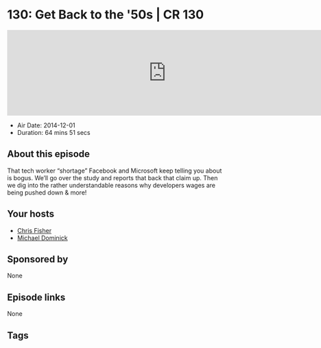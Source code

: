 # 130: Get Back to the '50s | CR 130

<iframe src="https://player.fireside.fm/v2/MLf2ZzhC+1Sobz5GI?theme=dark" width="740" height="200" frameborder="0" scrolling="no"></iframe>

* Air Date: 2014-12-01
* Duration: 64 mins 51 secs

## About this episode

That tech worker “shortage” Facebook and Microsoft keep telling you about is bogus. We’ll go over the study and reports that back that claim up. Then we dig into the rather understandable reasons why developers wages are being pushed down & more!

## Your hosts
* [Chris Fisher](https://coder.show/hosts/chrislas)
* [Michael Dominick](https://coder.show/hosts/michael)

## Sponsored by

None



## Episode links

None



## Tags

